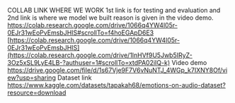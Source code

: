 COLLAB LINK WHERE WE WORK 1st link is for testing and evaluation and 2nd link is where we model we built reason is given in the video demo.
https://colab.research.google.com/drive/1066q4YW4l05r-0EJr31wEoPvEmsbJHIS#scrollTo=f4hoEGApD6E3
[https://colab.research.google.com/drive/1066q4YW4l05r-0EJr31wEoPvEmsbJHIS](https://colab.research.google.com/drive/1lnHVf9U5Jwb5IRyZ-3Oz5xSL9LyE4LB-?authuser=1#scrollTo=xtdPA02iIQ-k)
Video demo https://drive.google.com/file/d/1s67Vje9F7V6vNuNTJ_4WGp_k7IXNY8Of/view?usp=sharing
Dataset link
https://www.kaggle.com/datasets/tapakah68/emotions-on-audio-dataset?resource=download



